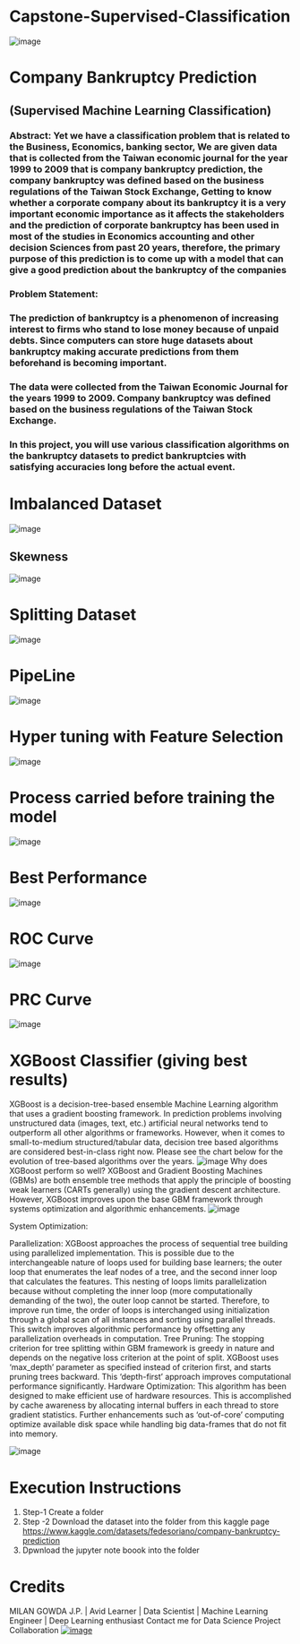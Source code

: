 # Capstone-Supervised-Classification
![image](https://user-images.githubusercontent.com/46890041/176097582-427e7ab8-2b60-476a-a72e-1e7a2767d87a.png)


# Company Bankruptcy Prediction
## (Supervised Machine Learning Classification)
### Abstract: Yet we have a classification problem that is related to the Business, Economics, banking sector, We are given data that is collected from the Taiwan economic journal for the year 1999 to 2009 that is company bankruptcy prediction, the company bankruptcy was defined based on the business regulations of the Taiwan Stock Exchange, Getting to know whether a corporate company about its bankruptcy it is a very important economic importance as it affects the stakeholders and the prediction of corporate bankruptcy has been used in most of the studies in Economics accounting and other decision Sciences from past 20 years, therefore, the primary purpose of this prediction is to come up with a model that can give a good prediction about the bankruptcy of the companies

### Problem Statement:
### The prediction of bankruptcy is a phenomenon of increasing interest to firms who stand to lose money because of unpaid debts. Since computers can store huge datasets about bankruptcy making accurate predictions from them beforehand is becoming important.
### The data were collected from the Taiwan Economic Journal for the years 1999 to 2009. Company bankruptcy was defined based on the business regulations of the Taiwan Stock Exchange.
### In this project, you will use various classification algorithms on the bankruptcy datasets to predict bankruptcies with satisfying accuracies long before the actual event.

# Imbalanced Dataset
![image](https://user-images.githubusercontent.com/46890041/176097654-a6560749-a4ab-4e26-8ad9-3bd7a1735891.png)

## Skewness
![image](https://user-images.githubusercontent.com/46890041/176097715-b74f7d00-8d1f-433e-a317-540dda90e7cd.png)


# Splitting Dataset
![image](https://user-images.githubusercontent.com/46890041/176098680-3254f67c-651d-4027-b1e0-bfc85023fee0.png)

# PipeLine
![image](https://user-images.githubusercontent.com/46890041/176098751-3dd7b3f5-bb31-4a3c-9714-f312d18dd3d6.png)

# Hyper tuning with Feature Selection
![image](https://user-images.githubusercontent.com/46890041/176098822-1f1fa657-7034-4068-b175-1c9e1e1b3436.png)

# Process carried before training the model
![image](https://user-images.githubusercontent.com/46890041/176098979-d6bcb7cf-1000-439f-b03d-80a7af2dbecd.png)

# Best Performance
![image](https://user-images.githubusercontent.com/46890041/176099034-f3f3113d-bb5d-413a-8ab0-e7d910aed7ec.png)

# ROC Curve
![image](https://user-images.githubusercontent.com/46890041/176099152-4b000f69-0395-425c-9542-92b06e8d0097.png)

# PRC Curve
![image](https://user-images.githubusercontent.com/46890041/176099195-6a870bb4-f4a5-41b5-819a-58cf93f477b7.png)

# XGBoost Classifier (giving best results)
XGBoost is a decision-tree-based ensemble Machine Learning algorithm that uses a gradient boosting framework. In prediction problems involving unstructured data (images, text, etc.) artificial neural networks tend to outperform all other algorithms or frameworks. However, when it comes to small-to-medium structured/tabular data, decision tree based algorithms are considered best-in-class right now. Please see the chart below for the evolution of tree-based algorithms over the years.
![image](https://user-images.githubusercontent.com/46890041/184294363-ac375ffa-37bd-4dc1-95fe-0ad30f941150.png)
Why does XGBoost perform so well?
XGBoost and Gradient Boosting Machines (GBMs) are both ensemble tree methods that apply the principle of boosting weak learners (CARTs generally) using the gradient descent architecture. However, XGBoost improves upon the base GBM framework through systems optimization and algorithmic enhancements.
![image](https://user-images.githubusercontent.com/46890041/184294454-574076df-6cbc-445e-87df-a2eaa83d83ad.png)

System Optimization:

Parallelization: XGBoost approaches the process of sequential tree building using parallelized implementation. This is possible due to the interchangeable nature of loops used for building base learners; the outer loop that enumerates the leaf nodes of a tree, and the second inner loop that calculates the features. This nesting of loops limits parallelization because without completing the inner loop (more computationally demanding of the two), the outer loop cannot be started. Therefore, to improve run time, the order of loops is interchanged using initialization through a global scan of all instances and sorting using parallel threads. This switch improves algorithmic performance by offsetting any parallelization overheads in computation.
Tree Pruning: The stopping criterion for tree splitting within GBM framework is greedy in nature and depends on the negative loss criterion at the point of split. XGBoost uses ‘max_depth’ parameter as specified instead of criterion first, and starts pruning trees backward. This ‘depth-first’ approach improves computational performance significantly.
Hardware Optimization: This algorithm has been designed to make efficient use of hardware resources. This is accomplished by cache awareness by allocating internal buffers in each thread to store gradient statistics. Further enhancements such as ‘out-of-core’ computing optimize available disk space while handling big data-frames that do not fit into memory.

![image](https://user-images.githubusercontent.com/46890041/184294556-75b63d79-bae2-497c-8bec-962eb2b72cba.png)


# Execution Instructions
1. Step-1 Create a folder 
2. Step -2 Download the dataset into the folder from this kaggle page https://www.kaggle.com/datasets/fedesoriano/company-bankruptcy-prediction 
3. Dpwnload the jupyter note boook into the folder 

# Credits
MILAN GOWDA J.P.  | Avid Learner | Data Scientist | Machine Learning Engineer | Deep Learning enthusiast
Contact me for Data Science Project Collaboration
[![image](https://user-images.githubusercontent.com/46890041/184296564-ca263e51-28f3-4d94-b4dd-8c94b8bc3b61.png)](https://www.linkedin.com/in/milangowda/)

